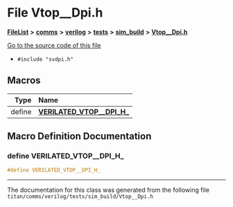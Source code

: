 

# File Vtop\_\_Dpi.h



[**FileList**](files.md) **>** [**comms**](dir_15e9a61cbc095141a3f886f43eb6818f.md) **>** [**verilog**](dir_549b42112f6dc36cf8af5f13bada3f17.md) **>** [**tests**](dir_359bc3875cb3adaee3d3f269dbe0d6e4.md) **>** [**sim\_build**](dir_816ed350c72cf5de8127e0b7e8b74e54.md) **>** [**Vtop\_\_Dpi.h**](Vtop____Dpi_8h.md)

[Go to the source code of this file](Vtop____Dpi_8h_source.md)



* `#include "svdpi.h"`
































































## Macros

| Type | Name |
| ---: | :--- |
| define  | [**VERILATED\_VTOP\_\_DPI\_H\_**](Vtop____Dpi_8h.md#define-verilated_vtop__dpi_h_)  <br> |

## Macro Definition Documentation





### define VERILATED\_VTOP\_\_DPI\_H\_ 

```C++
#define VERILATED_VTOP__DPI_H_ 
```




------------------------------
The documentation for this class was generated from the following file `titan/comms/verilog/tests/sim_build/Vtop__Dpi.h`

